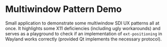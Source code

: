 # Multiwindow Pattern Demo

Small application to demonstrate some multiwindow SDI UX patterns all at once.
It highlights some X11 deficiencies (including ugly workarounds) and serves as a playground
to check if an implementation of `ext-positioning` in Wayland works correctly (provided Qt implements
the necessary protocol).
